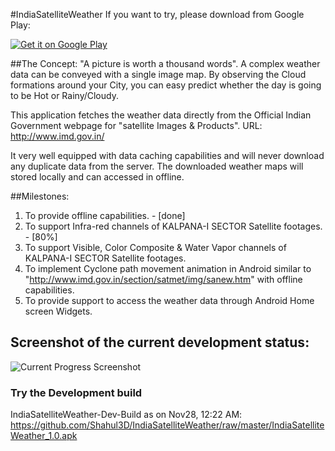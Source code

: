 #IndiaSatelliteWeather
If you want to try, please download from Google Play:

[![Get it on Google Play](http://www.android.com/images/brand/get_it_on_play_logo_small.png)](https://play.google.com/store/apps/details?id=com.shahul3d.indiasatelliteweather)


##The Concept:
"A picture is worth a thousand words". A complex weather data can be conveyed with a single image map. By observing the Cloud formations around your City, you can easy predict whether the day is going to be Hot or Rainy/Cloudy.

This application fetches the weather data directly from the Official Indian Government webpage for "satellite Images & Products". URL: http://www.imd.gov.in/

It very well equipped with data caching capabilities and will never download any duplicate data from the server. The downloaded weather maps will stored locally and can accessed in offline.

##Milestones:
1. To provide offline capabilities. - [done]
2. To support Infra-red channels of KALPANA-I SECTOR Satellite footages. - [80%]
3. To support Visible, Color Composite & Water Vapor channels of KALPANA-I SECTOR Satellite footages.
4. To implement Cyclone path movement animation in Android similar to "http://www.imd.gov.in/section/satmet/img/sanew.htm" with offline capabilities. 
5. To provide support to access the weather data through Android Home screen Widgets.

## Screenshot of the current development status:
![Current Progress Screenshot](https://raw.github.com/Shahul3D/IndiaSatelliteWeather/master/Screenshot.png)

### Try the Development build
IndiaSatelliteWeather-Dev-Build as on Nov28, 12:22 AM: https://github.com/Shahul3D/IndiaSatelliteWeather/raw/master/IndiaSatelliteWeather_1.0.apk
